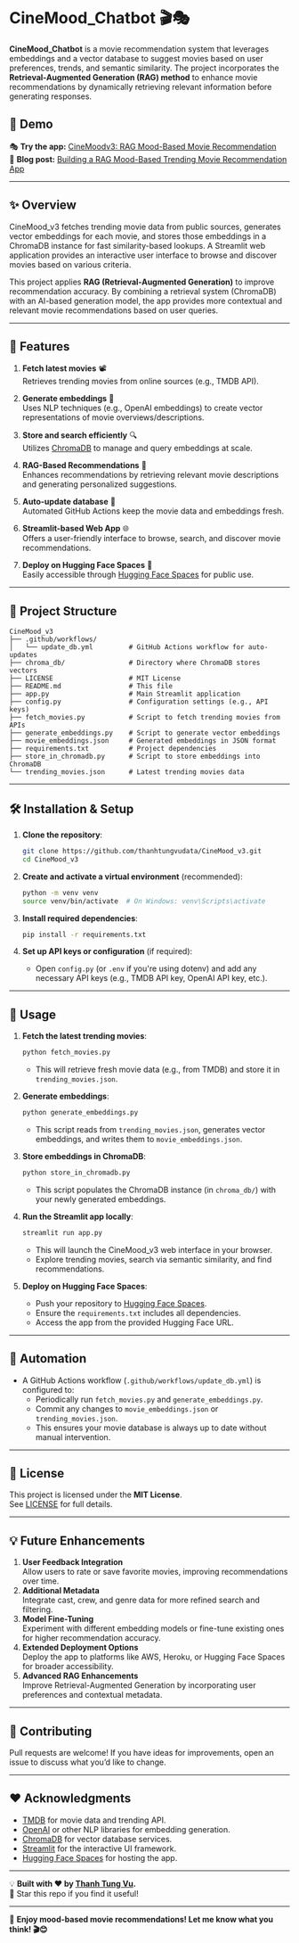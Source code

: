 # CineMood_Chatbot 🎬🎭

**CineMood_Chatbot** is a movie recommendation system that leverages embeddings and a vector database to suggest movies based on user preferences, trends, and semantic similarity. The project incorporates the **Retrieval-Augmented Generation (RAG) method** to enhance movie recommendations by dynamically retrieving relevant information before generating responses.

## 🚀 Demo

🎭 **Try the app:** [CineMoodv3: RAG Mood-Based Movie Recommendation](https://huggingface.co/spaces/thanhtungvudata/cinemoodv3)  
📝 **Blog post:** [Building a RAG Mood-Based Trending Movie Recommendation App](https://medium.com/@tungvu_37498/building-a-rag-mood-based-trending-movie-recommendation-app-8bb9ea17213d)

---

## ✨ Overview
CineMood_v3 fetches trending movie data from public sources, generates vector embeddings for each movie, and stores those embeddings in a ChromaDB instance for fast similarity-based lookups. A Streamlit web application provides an interactive user interface to browse and discover movies based on various criteria.

This project applies **RAG (Retrieval-Augmented Generation)** to improve recommendation accuracy. By combining a retrieval system (ChromaDB) with an AI-based generation model, the app provides more contextual and relevant movie recommendations based on user queries.

---

## 🚀 Features
1. **Fetch latest movies** 📽️  
   Retrieves trending movies from online sources (e.g., TMDB API).

2. **Generate embeddings** 🧠  
   Uses NLP techniques (e.g., OpenAI embeddings) to create vector representations of movie overviews/descriptions.

3. **Store and search efficiently** 🔍  
   Utilizes [ChromaDB](https://docs.trychroma.com/) to manage and query embeddings at scale.

4. **RAG-Based Recommendations** 🔗  
   Enhances recommendations by retrieving relevant movie descriptions and generating personalized suggestions.

5. **Auto-update database** 🔄  
   Automated GitHub Actions keep the movie data and embeddings fresh.

6. **Streamlit-based Web App** 🌐  
   Offers a user-friendly interface to browse, search, and discover movie recommendations.

7. **Deploy on Hugging Face Spaces** 🚀  
   Easily accessible through [Hugging Face Spaces](https://huggingface.co/spaces/) for public use.

---

## 📂 Project Structure
```
CineMood_v3
├── .github/workflows/
│   └── update_db.yml         # GitHub Actions workflow for auto-updates
├── chroma_db/                # Directory where ChromaDB stores vectors
├── LICENSE                   # MIT License
├── README.md                 # This file
├── app.py                    # Main Streamlit application
├── config.py                 # Configuration settings (e.g., API keys)
├── fetch_movies.py           # Script to fetch trending movies from APIs
├── generate_embeddings.py    # Script to generate vector embeddings
├── movie_embeddings.json     # Generated embeddings in JSON format
├── requirements.txt          # Project dependencies
├── store_in_chromadb.py      # Script to store embeddings into ChromaDB
└── trending_movies.json      # Latest trending movies data
```

---

## 🛠 Installation & Setup

1. **Clone the repository**:
   ```bash
   git clone https://github.com/thanhtungvudata/CineMood_v3.git
   cd CineMood_v3
   ```

2. **Create and activate a virtual environment** (recommended):
   ```bash
   python -m venv venv
   source venv/bin/activate  # On Windows: venv\Scripts\activate
   ```

3. **Install required dependencies**:
   ```bash
   pip install -r requirements.txt
   ```

4. **Set up API keys or configuration** (if required):
   - Open `config.py` (or `.env` if you're using dotenv) and add any necessary API keys (e.g., TMDB API key, OpenAI API key, etc.).

---

## 🏃 Usage

1. **Fetch the latest trending movies**:
   ```bash
   python fetch_movies.py
   ```
   - This will retrieve fresh movie data (e.g., from TMDB) and store it in `trending_movies.json`.

2. **Generate embeddings**:
   ```bash
   python generate_embeddings.py
   ```
   - This script reads from `trending_movies.json`, generates vector embeddings, and writes them to `movie_embeddings.json`.

3. **Store embeddings in ChromaDB**:
   ```bash
   python store_in_chromadb.py
   ```
   - This script populates the ChromaDB instance (in `chroma_db/`) with your newly generated embeddings.

4. **Run the Streamlit app locally**:
   ```bash
   streamlit run app.py
   ```
   - This will launch the CineMood_v3 web interface in your browser.  
   - Explore trending movies, search via semantic similarity, and find recommendations.

5. **Deploy on Hugging Face Spaces**:
   - Push your repository to [Hugging Face Spaces](https://huggingface.co/spaces/).
   - Ensure the `requirements.txt` includes all dependencies.
   - Access the app from the provided Hugging Face URL.

---

## 🤖 Automation
- A GitHub Actions workflow (`.github/workflows/update_db.yml`) is configured to:
  - Periodically run `fetch_movies.py` and `generate_embeddings.py`.
  - Commit any changes to `movie_embeddings.json` or `trending_movies.json`.
  - This ensures your movie database is always up to date without manual intervention.

---

## 📜 License
This project is licensed under the **MIT License**.  
See [LICENSE](LICENSE) for full details.

---

## 💡 Future Enhancements
1. **User Feedback Integration**  
   Allow users to rate or save favorite movies, improving recommendations over time.
2. **Additional Metadata**  
   Integrate cast, crew, and genre data for more refined search and filtering.
3. **Model Fine-Tuning**  
   Experiment with different embedding models or fine-tune existing ones for higher recommendation accuracy.
4. **Extended Deployment Options**  
   Deploy the app to platforms like AWS, Heroku, or Hugging Face Spaces for broader accessibility.
5. **Advanced RAG Enhancements**  
   Improve Retrieval-Augmented Generation by incorporating user preferences and contextual metadata.

---

## 🙌 Contributing
Pull requests are welcome! If you have ideas for improvements, open an issue to discuss what you’d like to change.

---

## ❤️ Acknowledgments
- [TMDB](https://www.themoviedb.org/) for movie data and trending API.
- [OpenAI](https://platform.openai.com/) or other NLP libraries for embedding generation.
- [ChromaDB](https://docs.trychroma.com/) for vector database services.
- [Streamlit](https://streamlit.io/) for the interactive UI framework.
- [Hugging Face Spaces](https://huggingface.co/spaces/) for hosting the app.

---

💡 **Built with ❤️ by [Thanh Tung Vu](https://thanhtungvudata.github.io/).**  
🌟 Star this repo if you find it useful!

---

🚀 **Enjoy mood-based movie recommendations! Let me know what you think! 🎬😊**

